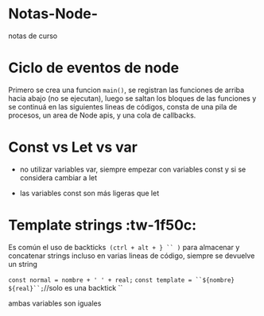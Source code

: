 # Notas-Node-

notas de curso

# Ciclo de eventos de node

Primero se crea una funcion `main()`, se registran las funciones de arriba hacia abajo (no se ejecutan), luego se saltan los bloques de las funciones y se continuá en las siguientes lineas de códigos, consta de una pila de procesos, un area de Node apis, y una cola de callbacks.

# Const vs Let vs var

- no utilizar variables var, siempre empezar con variables const y si se considera cambiar a let

- las variables const son más ligeras que let

# Template strings :tw-1f50c:

Es común el uso de backticks` (ctrl + alt + } `` )` para almacenar y concatenar strings incluso en varias lineas de código, siempre se devuelve un string

`const normal = nombre + ' ' + real;`
` const template = ``${nombre} ${real}``; `//solo es una backtick ``

ambas variables son iguales
